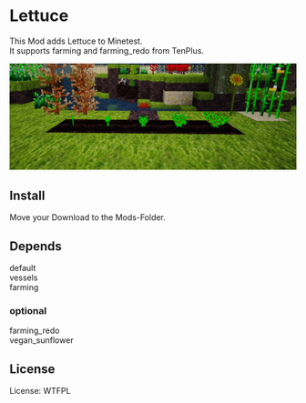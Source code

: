 # Lettuce


This Mod adds Lettuce to Minetest.<br>
It supports farming and farming_redo from TenPlus.

![Screenshot 1](textures/lettuce_screenshot.jpg)

## Install

Move your Download to the Mods-Folder.

## Depends

default<br>
vessels<br>
farming<br>

### optional
farming_redo<br>
vegan_sunflower

## License

License: WTFPL



